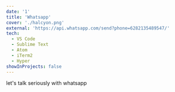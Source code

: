 ```yaml
---
date: '1'
title: 'Whatsapp'
cover: './halcyon.png'
external: 'https://api.whatsapp.com/send?phone=6282135489547/'
tech:
  - VS Code
  - Sublime Text
  - Atom
  - iTerm2
  - Hyper
showInProjects: false
---
```


let's talk seriously with whatsapp